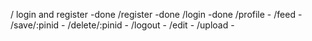 / login and register  -done
/register -done
/login -done
/profile -
/feed -
/save/:pinid -
/delete/:pinid -
/logout -
/edit -
/upload -